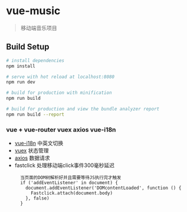 # vue-music

> 移动端音乐项目

## Build Setup

``` bash
# install dependencies
npm install

# serve with hot reload at localhost:8080
npm run dev

# build for production with minification
npm run build

# build for production and view the bundle analyzer report
npm run build --report
```

### vue + vue-router vuex axios vue-i18n
* [vue-i18n](https://github.com/kazupon/vue-i18n) 中英文切换
* [vuex](https://github.com/vuejs/vuex) 状态管理
* [axios](https://github.com/axios/axios) 数据请求
* fastclick 处理移动端click事件300毫秒延迟
  ```
    当页面的DOM树解析好并且需要等待JS执行完才触发
    if ('addEventListener' in document) {
      document.addEventListener('DOMcontentLoaded', function () {
        Fastclick.attach(document.body)
      }, false)
    }
  ```
